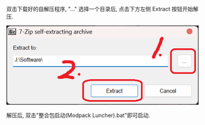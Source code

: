 双击下载好的自解压程序, "..." 选择一个目录后, 点击下方左侧 Extract 按钮开始解压.

![release](../../../assets/images/deploy/modpack/extract.png)

解压后, 双击"整合包启动(Modpack Luncher).bat"即可启动.
